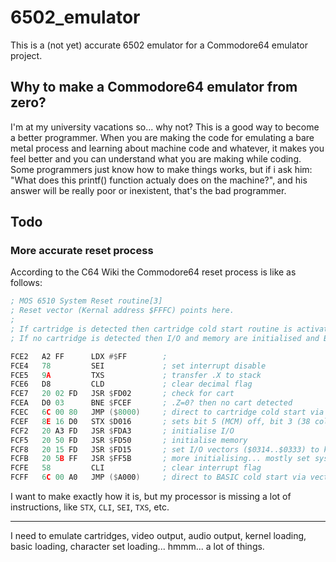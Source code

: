 # 6502_emulator
This is a (not yet) accurate 6502 emulator for a Commodore64 emulator project.

## Why to make a Commodore64 emulator from zero?
I'm at my university vacations so... why not? This is a good way to become a better programmer. When you are making the code for emulating a bare metal process and learning about machine code and whatever, it makes you feel better and you can understand what you are making while coding.
Some programmers just know how to make things works, but if i ask him: "What does this printf() function actualy does on the machine?", and his answer will be really poor or inexistent, that's the bad programmer.

## Todo
### More accurate reset process
According to the C64 Wiki the Commodore64 reset process is like as follows:
```asm
; MOS 6510 System Reset routine[3]
; Reset vector (Kernal address $FFFC) points here.
; 
; If cartridge is detected then cartridge cold start routine is activated.
; If no cartridge is detected then I/O and memory are initialised and BASIC cold start routine is activated.

FCE2   A2 FF      LDX #$FF        ; 
FCE4   78         SEI             ; set interrupt disable
FCE5   9A         TXS             ; transfer .X to stack
FCE6   D8         CLD             ; clear decimal flag
FCE7   20 02 FD   JSR $FD02       ; check for cart
FCEA   D0 03      BNE $FCEF       ; .Z=0? then no cart detected
FCEC   6C 00 80   JMP ($8000)     ; direct to cartridge cold start via vector
FCEF   8E 16 D0   STX $D016       ; sets bit 5 (MCM) off, bit 3 (38 cols) off
FCF2   20 A3 FD   JSR $FDA3       ; initialise I/O
FCF5   20 50 FD   JSR $FD50       ; initialise memory
FCF8   20 15 FD   JSR $FD15       ; set I/O vectors ($0314..$0333) to kernal defaults
FCFB   20 5B FF   JSR $FF5B       ; more initialising... mostly set system IRQ to correct value and start
FCFE   58         CLI             ; clear interrupt flag
FCFF   6C 00 A0   JMP ($A000)     ; direct to BASIC cold start via vector
```

I want to make exactly how it is, but my processor is missing a lot of instructions, like ```STX```, ```CLI```, ```SEI```, ```TXS```, etc.

---

I need to emulate cartridges, video output, audio output, kernel loading, basic loading, character set loading... hmmm... a lot of things.
